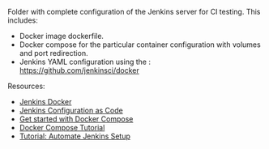 Folder with complete configuration of the Jenkins server for CI testing.
This includes:
- Docker image dockerfile.
- Docker compose for the particular container configuration with volumes and port redirection.
- Jenkins YAML configuration using the : https://github.com/jenkinsci/docker


Resources:

- [Jenkins Docker](https://www.jenkins.io/doc/book/installing/docker/)
- [Jenkins Configuration as Code](https://www.jenkins.io/projects/jcasc/)
- [Get started with Docker Compose](https://docs.docker.com/compose/gettingstarted/)
- [Docker Compose Tutorial](https://www.educative.io/blog/docker-compose-tutorial)
- [Tutorial: Automate Jenkins Setup](https://www.digitalocean.com/community/tutorials/how-to-automate-jenkins-setup-with-docker-and-jenkins-configuration-as-code#step-1-disabling-the-setup-wizard)
